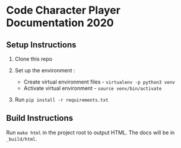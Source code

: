 # Code Character Player Documentation 2020

## Setup Instructions

1. Clone this repo

2. Set up the environment :
    * Create virtual environment files - `virtualenv -p python3 venv`
    * Activate virtual environment - `source venv/bin/activate`

2. Run `pip install -r requirements.txt`

## Build Instructions

Run `make html` in the project root to output HTML. The docs will be in `_build/html`.